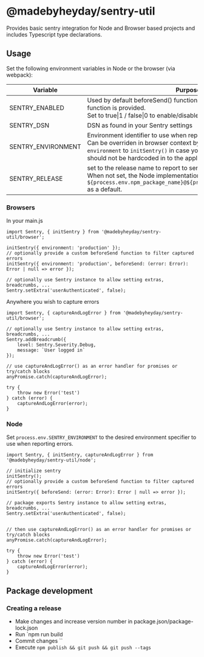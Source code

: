 # @madebyheyday/sentry-util

Provides basic sentry integration for Node and Browser based projects and includes Typescript type declarations.

## Usage

Set the following environment variables in Node or the browser (via webpack):

| Variable           | Purpose                                                                                                                                                                                                                                    |
| ------------------ | ------------------------------------------------------------------------------------------------------------------------------------------------------------------------------------------------------------------------------------------ |
| SENTRY_ENABLED     | Used by default beforeSend() function if no custom beforeSend function is provided.<br>Set to true\|1 / false\|0 to enable/disable reporting errors to Sentry                                                                              |
| SENTRY_DSN         | DSN as found in your Sentry settings                                                                                                                                                                                                       |
| SENTRY_ENVIRONMENT | Environment identifier to use when reporting errors.<br>Can be overriden in browser context by providing parameter `environment` to `initSentry()` in case your environment cannot or should not be hardcoded in to the application source |
| SENTRY_RELEASE     | set to the release name to report to sentry when capturing errors. When not set, the Node implementation will use `${process.env.npm_package_name}@${process.env.npm_package_version` as a default.                                        |

### Browsers

In your main.js

```
import Sentry, { initSentry } from '@madebyheyday/sentry-util/browser';

initSentry({ environment: 'production' });
// optionally provide a custom beforeSend function to filter captured errors
initSentry({ environment: 'production', beforeSend: (error: Error): Error | null => error });

// optionally use Sentry instance to allow setting extras, breadcrumbs, ...
Sentry.setExtra('userAuthenticated', false);

```

Anywhere you wish to capture errors

```
import Sentry, { captureAndLogError } from '@madebyheyday/sentry-util/browser';

// optionally use Sentry instance to allow setting extras, breadcrumbs, ...
Sentry.addBreadcrumb({
	level: Sentry.Severity.Debug,
	message: `User logged in`
});

// use captureAndLogError() as an error handler for promises or try/catch blocks
anyPromise.catch(captureAndLogError);

try {
	throw new Error('test')
} catch (error) {
	captureAndLogError(error);
}
```

### Node

Set `process.env.SENTRY_ENVIRONMENT` to the desired environment specifier to use when reporting errors.

```
import Sentry, { initSentry, captureAndLogError } from '@madebyheyday/sentry-util/node';

// initialize sentry
initSentry();
// optionally provide a custom beforeSend function to filter captured errors
initSentry({ beforeSend: (error: Error): Error | null => error });

// package exports Sentry instance to allow setting extras, breadcrumbs, ...
Sentry.setExtra('userAuthenticated', false);


// then use captureAndLogError() as an error handler for promises or try/catch blocks
anyPromise.catch(captureAndLogError);

try {
	throw new Error('test')
} catch (error) {
	captureAndLogError(error);
}
```
## Package development

### Creating a release
- Make changes and increase version number in package.json/package-lock.json
- Run `npm run build 
- Commit changes ``
- Execute `npm publish && git push && git push --tags`

